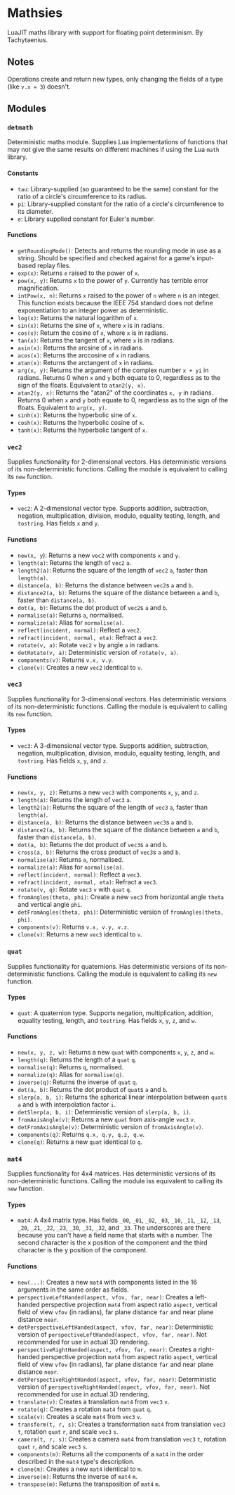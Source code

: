 # Mathsies

LuaJIT maths library with support for floating point determinism.
By Tachytaenius.

## Notes

Operations create and return new types, only changing the fields of a type (like `v.x = 3`) doesn't.

## Modules

### `detmath`

Deterministic maths module.
Supplies Lua implementations of functions that may not give the same results on different machines if using the Lua `math` library.

#### Constants

- `tau`: Library-supplied (so guaranteed to be the same) constant for the ratio of a circle's circumference to its radius.
- `pi`: Library-supplied constant for the ratio of a circle's circumference to its diameter.
- `e`: Library supplied constant for Euler's number.

#### Functions

- `getRoundingMode()`: Detects and returns the rounding mode in use as a string.
	Should be specified and checked against for a game's input-based replay files.
- `exp(x)`: Returns `e` raised to the power of `x`.
- `pow(x, y)`: Returns `x` to the power of `y`.
	Currently has terrible error magnification.
- `intPow(x, n)`: Returns `x` raised to the power of `n` where `n` is an integer.
	This function exists because the IEEE 754 standard does not define exponentiation to an integer power as deterministic.
- `log(x)`: Returns the natural logarithm of `x`.
- `sin(x)`: Returns the sine of `x`, where `x` is in radians.
- `cos(x)`: Return the cosine of `x`, where `x` is in radians.
- `tan(x)`: Returns the tangent of `x`, where `x` is in radians.
- `asin(x)`: Returns the arcsine of `x` in radians.
- `acos(x)`: Returns the arccosine of `x` in radians.
- `atan(x)`: Returns the arctangent of `x` in radians.
- `arg(x, y)`: Returns the argument of the complex number `x + yi` in radians.
	Returns 0 when `x` and `y` both equate to 0, regardless as to the sign of the floats.
	Equivalent to `atan2(y, x)`.
- `atan2(y, x)`: Returns the "atan2" of the coordinates `x, y` in radians.
	Returns 0 when `x` and `y` both equate to 0, regardless as to the sign of the floats.
	Equivalent to `arg(x, y)`.
- `sinh(x)`: Returns the hyperbolic sine of `x`.
- `cosh(x)`: Returns the hyperbolic cosine of `x`.
- `tanh(x)`: Returns the hyperbolic tangent of `x`.

### `vec2`

Supplies functionality for 2-dimensional vectors.
Has deterministic versions of its non-deterministic functions.
Calling the module is equivalent to calling its `new` function.

#### Types

- `vec2`: A 2-dimensional vector type.
	Supports addition, subtraction, negation, multiplication, division, modulo, equality testing, length, and `tostring`.
	Has fields `x` and `y`.

#### Functions

- `new(x, y`): Returns a new `vec2` with components `x` and `y`.
- `length(a)`: Returns the length of `vec2` `a`.
- `length2(a)`: Returns the square of the length of `vec2` `a`, faster than `length(a)`.
- `distance(a, b)`: Returns the distance between `vec2`s `a` and `b`.
- `distance2(a, b)`: Returns the square of the distance between `a` and `b`, faster than `distance(a, b)`.
- `dot(a, b)`: Returns the dot product of `vec2`s `a` and `b`.
- `normalise(a)`: Returns `a`, normalised.
- `normalize(a)`: Alias for `normalise(a)`.
- `reflect(incident, normal)`: Reflect a `vec2`.
- `refract(incident, normal, eta)`: Refract a `vec2`.
- `rotate(v, a)`: Rotate `vec2` `v` by angle `a` in radians.
- `detRotate(v, a)`: Deterministic version of `rotate(v, a)`.
- `components(v)`: Returns `v.x, v.y`.
- `clone(v)`: Creates a new `vec2` identical to `v`.

### `vec3`

Supplies functionality for 3-dimensional vectors.
Has deterministic versions of its non-deterministic functions.
Calling the module is equivalent to calling its `new` function.

#### Types

- `vec3`: A 3-dimensional vector type.
	Supports addition, subtraction, negation, multiplication, division, modulo, equality testing, length, and `tostring`.
	Has fields `x`, `y`, and `z`.

#### Functions

- `new(x, y, z)`: Returns a new `vec3` with components `x`, `y`, and `z`.
- `length(a)`: Returns the length of `vec3` `a`.
- `length2(a)`: Returns the square of the length of `vec3` `a`, faster than `length(a)`.
- `distance(a, b)`: Returns the distance between `vec3`s `a` and `b`.
- `distance2(a, b)`: Returns the square of the distance between `a` and `b`, faster than `distance(a, b)`.
- `dot(a, b)`: Returns the dot product of `vec3`s `a` and `b`.
- `cross(a, b)`: Returns the cross product of `vec3`s `a` and `b`.
- `normalise(a)`: Returns `a`, normalised.
- `normalize(a)`: Alias for `normalise(a)`.
- `reflect(incident, normal)`: Reflect a `vec3`.
- `refract(incident, normal, eta)`: Refract a `vec3`.
- `rotate(v, q)`: Rotate `vec3` `v` with `quat` `q`.
- `fromAngles(theta, phi)`: Create a new `vec3` from horizontal angle `theta` and vertical angle `phi`.
- `detFromAngles(theta, phi)`: Deterministic version of `fromAngles(theta, phi)`.
- `components(v)`: Returns `v.x, v.y, v.z`.
- `clone(v)`: Returns a new `vec3` identical to `v`.

### `quat`

Supplies functionality for quaternions.
Has deterministic versions of its non-deterministic functions.
Calling the module is equivalent to calling its `new` function.

#### Types

- `quat`: A quaternion type.
	Supports negation, multiplication, addition, equality testing, length, and `tostring`.
	Has fields `x`, `y`, `z`, and `w`.

#### Functions

- `new(x, y, z, w)`: Returns a new `quat` with components `x`, `y`, `z`, and `w`.
- `length(q)`: Returns the length of a `quat` `q`.
- `normalise(q)`: Returns `q`, normalised.
- `normalize(q)`: Alias for `normalise(q)`.
- `inverse(q)`: Returns the inverse of `quat` `q`.
- `dot(a, b)`: Returns the dot product of `quat`s `a` and `b`.
- `slerp(a, b, i)`: Returns the spherical linear interpolation between `quat`s `a` and `b` with interpolation factor `i`.
- `detSlerp(a, b, i)`: Deterministic version of `slerp(a, b, i)`.
- `fromAxisAngle(v)`: Returns a new `quat` from axis-angle `vec3` `v`.
- `detFromAxisAngle(v)`: Deterministic version of `fromAxisAngle(v)`.
- `components(q)`: Returns `q.x, q.y, q.z, q.w`.
- `clone(q)`: Returns a new `quat` identical to `q`.

### `mat4`

Supplies functionality for 4x4 matrices.
Has deterministic versions of its non-deterministic functions.
Calling the module iss equivalent to calling its `new` function.

#### Types

- `mat4`: A 4x4 matrix type.
	Has fields `_00`,  `_01`,  `_02`,  `_03`,  `_10`,  `_11`,  `_12`,  `_13`,  `_20`,  `_21`,  `_22`,  `_23`,  `_30`,  `_31`,  `_32`, and `_33`.
	The underscores are there because you can't have a field name that starts with a number.
	The second character is the x position of the component and the third character is the y position of the component.

#### Functions

- `new(...)`: Creates a new `mat4` with components listed in the 16 arguments in the same order as fields.
- `perspectiveLeftHanded(aspect, vfov, far, near)`: Creates a left-handed perspective projection `mat4` from aspect ratio `aspect`, vertical field of view `vfov` (in radians), far plane distance `far` and near plane distance `near`.
- `detPerspectiveLeftHanded(aspect, vfov, far, near)`: Deterministic version of `perspectiveLeftHanded(aspect, vfov, far, near)`.
	Not recommended for use in actual 3D rendering.
- `perspectiveRightHanded(aspect, vfov, far, near)`: Creates a right-handed perspective projection `mat4` from aspect ratio `aspect`, vertical field of view `vfov` (in radians), far plane distance `far` and near plane distance `near`.
- `detPerspectiveRightHanded(aspect, vfov, far, near)`: Deterministic version of `perspectiveRightHanded(aspect, vfov, far, near)`.
	Not recommended for use in actual 3D rendering.
- `translate(v)`: Creates a translation `mat4` from `vec3` `v`.
- `rotate(q)`: Creates a rotation `mat4` from `quat` `q`.
- `scale(v)`: Creates a scale `mat4` from `vec3` `v`.
- `transform(t, r, s)`: Creates a transformation `mat4` from translation `vec3` `t`, rotation `quat` `r`, and scale `vec3` `s`.
- `camera(t, r, s)`: Creates a camera `mat4` from translation `vec3` `t`, rotation `quat` `r`, and scale `vec3` `s`.
- `components(m)`: Returns all the components of a `mat4` in the order described in the `mat4` type's description.
- `clone(m)`: Creates a new `mat4` identical to `m`.
- `inverse(m)`: Returns the inverse of `mat4` `m`.
- `transpose(m)`: Returns the transposition of `mat4` `m`.
